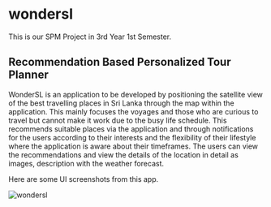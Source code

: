 # wondersl

This is our SPM Project in 3rd Year 1st Semester.

## Recommendation Based Personalized Tour Planner

WonderSL is an application to be developed by positioning the satellite view of the best
travelling places in Sri Lanka through the map within the application. This mainly focuses the
voyages and those who are curious to travel but cannot make it work due to the busy life
schedule. This recommends suitable places via the application and through notifications for
the users according to their interests and the flexibility of their lifestyle where the application
is aware about their timeframes. The users can view the recommendations and view the
details of the location in detail as images, description with the weather forecast.

Here are some UI screenshots from this app.

![wondersl](https://github.com/chalaniS/wonderSL_Flutter/assets/99180967/6f31be38-37f6-4e99-9521-a4f16167e26d)

